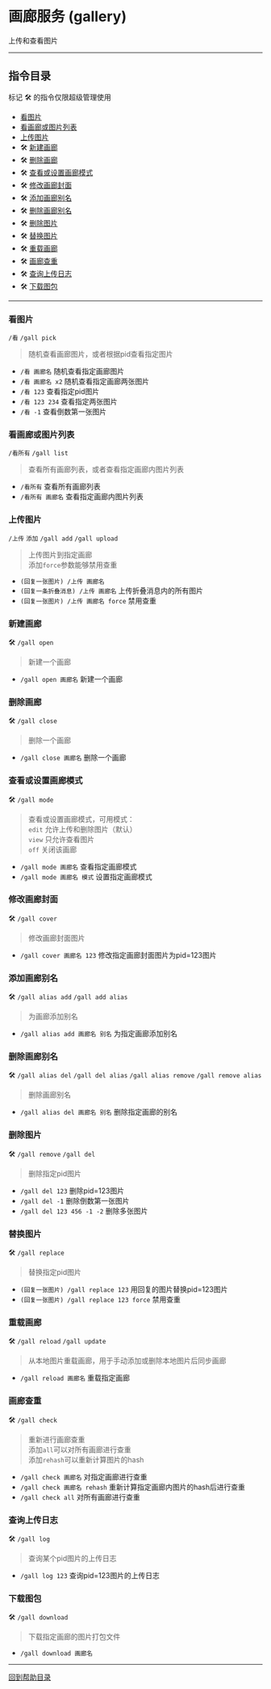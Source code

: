 # 画廊服务 (gallery)

上传和查看图片

---

## 指令目录

标记 🛠️ 的指令仅限超级管理使用

- [看图片](#看图片)
- [看画廊或图片列表](#看画廊或图片列表)
- [上传图片](#上传图片)
- 🛠️ [新建画廊](#新建画廊)
- 🛠️ [删除画廊](#删除画廊)
- 🛠️ [查看或设置画廊模式](#查看或设置画廊模式)
- 🛠️ [修改画廊封面](#修改画廊封面)
- 🛠️ [添加画廊别名](#添加画廊别名)
- 🛠️ [删除画廊别名](#删除画廊别名)
- 🛠️ [删除图片](#删除图片)
- 🛠️ [替换图片](#替换图片)
- 🛠️ [重载画廊](#重载画廊)
- 🛠️ [画廊查重](#画廊查重)
- 🛠️ [查询上传日志](#查询上传日志)
- 🛠️ [下载图包](#下载图包)

---

### 看图片
`/看` `/gall pick`
> 随机查看画廊图片，或者根据pid查看指定图片  

- `/看 画廊名` 随机查看指定画廊图片
- `/看 画廊名 x2` 随机查看指定画廊两张图片
- `/看 123` 查看指定pid图片
- `/看 123 234` 查看指定两张图片
- `/看 -1` 查看倒数第一张图片


### 看画廊或图片列表
`/看所有` `/gall list`
> 查看所有画廊列表，或者查看指定画廊内图片列表

- `/看所有` 查看所有画廊列表
- `/看所有 画廊名` 查看指定画廊内图片列表


### 上传图片
`/上传` `添加` `/gall add` `/gall upload`
> 上传图片到指定画廊  
添加`force`参数能够禁用查重  

- `(回复一张图片) /上传 画廊名`
- `(回复一条折叠消息) /上传 画廊名` 上传折叠消息内的所有图片
- `(回复一张图片) /上传 画廊名 force` 禁用查重


### 新建画廊
🛠️ `/gall open`
> 新建一个画廊

- `/gall open 画廊名` 新建一个画廊


### 删除画廊
🛠️ `/gall close`
> 删除一个画廊

- `/gall close 画廊名` 删除一个画廊


### 查看或设置画廊模式
🛠️ `/gall mode`
> 查看或设置画廊模式，可用模式：  
`edit` 允许上传和删除图片（默认）  
`view` 只允许查看图片  
`off` 关闭该画廊  


- `/gall mode 画廊名` 查看指定画廊模式
- `/gall mode 画廊名 模式` 设置指定画廊模式


### 修改画廊封面
🛠️ `/gall cover`
> 修改画廊封面图片

- `/gall cover 画廊名 123` 修改指定画廊封面图片为pid=123图片


### 添加画廊别名
🛠️ `/gall alias add` `/gall add alias`
> 为画廊添加别名

- `/gall alias add 画廊名 别名` 为指定画廊添加别名


### 删除画廊别名
🛠️ `/gall alias del` `/gall del alias` `/gall alias remove` `/gall remove alias`
> 删除画廊别名

- `/gall alias del 画廊名 别名` 删除指定画廊的别名


### 删除图片
🛠️ `/gall remove` `/gall del`
> 删除指定pid图片

- `/gall del 123` 删除pid=123图片
- `/gall del -1` 删除倒数第一张图片
- `/gall del 123 456 -1 -2` 删除多张图片


### 替换图片
🛠️ `/gall replace`
> 替换指定pid图片

- `(回复一张图片) /gall replace 123` 用回复的图片替换pid=123图片
- `(回复一张图片) /gall replace 123 force` 禁用查重


### 重载画廊
🛠️ `/gall reload` `/gall update`
> 从本地图片重载画廊，用于手动添加或删除本地图片后同步画廊

- `/gall reload 画廊名` 重载指定画廊


### 画廊查重
🛠️ `/gall check`
> 重新进行画廊查重  
添加`all`可以对所有画廊进行查重  
添加`rehash`可以重新计算图片的hash

- `/gall check 画廊名` 对指定画廊进行查重
- `/gall check 画廊名 rehash` 重新计算指定画廊内图片的hash后进行查重
- `/gall check all` 对所有画廊进行查重


### 查询上传日志
🛠️ `/gall log`
> 查询某个pid图片的上传日志

- `/gall log 123` 查询pid=123图片的上传日志


### 下载图包
🛠️ `/gall download`
> 下载指定画廊的图片打包文件

- `/gall download 画廊名`


---

[回到帮助目录](./main.md)